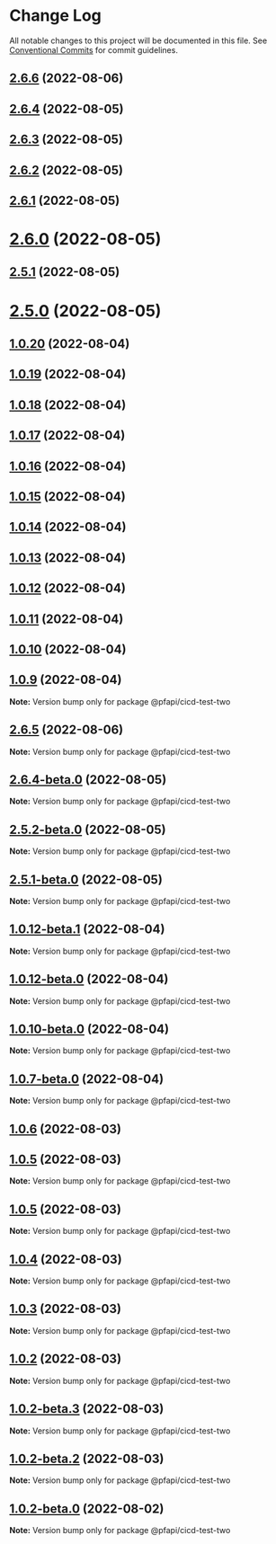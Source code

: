 # Change Log

All notable changes to this project will be documented in this file.
See [Conventional Commits](https://conventionalcommits.org) for commit guidelines.

## [2.6.6](https://github.com/pfapi/cicd-test/compare/v2.6.5...v2.6.6) (2022-08-06)



## [2.6.4](https://github.com/pfapi/cicd-test/compare/v2.6.4-beta.0...v2.6.4) (2022-08-05)



## [2.6.3](https://github.com/pfapi/cicd-test/compare/v2.6.2...v2.6.3) (2022-08-05)



## [2.6.2](https://github.com/pfapi/cicd-test/compare/v2.6.1...v2.6.2) (2022-08-05)



## [2.6.1](https://github.com/pfapi/cicd-test/compare/v2.6.0...v2.6.1) (2022-08-05)



# [2.6.0](https://github.com/pfapi/cicd-test/compare/v2.5.2-beta.0...v2.6.0) (2022-08-05)



## [2.5.1](https://github.com/pfapi/cicd-test/compare/v2.5.1-beta.0...v2.5.1) (2022-08-05)



# [2.5.0](https://github.com/pfapi/cicd-test/compare/v1.0.20...v2.5.0) (2022-08-05)



## [1.0.20](https://github.com/pfapi/cicd-test/compare/v1.0.19...v1.0.20) (2022-08-04)



## [1.0.19](https://github.com/pfapi/cicd-test/compare/v1.0.18...v1.0.19) (2022-08-04)



## [1.0.18](https://github.com/pfapi/cicd-test/compare/v1.0.17...v1.0.18) (2022-08-04)



## [1.0.17](https://github.com/pfapi/cicd-test/compare/v1.0.16...v1.0.17) (2022-08-04)



## [1.0.16](https://github.com/pfapi/cicd-test/compare/v1.0.15...v1.0.16) (2022-08-04)



## [1.0.15](https://github.com/pfapi/cicd-test/compare/v1.0.14...v1.0.15) (2022-08-04)



## [1.0.14](https://github.com/pfapi/cicd-test/compare/v1.0.13...v1.0.14) (2022-08-04)



## [1.0.13](https://github.com/pfapi/cicd-test/compare/v1.0.12...v1.0.13) (2022-08-04)



## [1.0.12](https://github.com/pfapi/cicd-test/compare/v1.0.12-beta.1...v1.0.12) (2022-08-04)



## [1.0.11](https://github.com/pfapi/cicd-test/compare/v1.0.10...v1.0.11) (2022-08-04)



## [1.0.10](https://github.com/pfapi/cicd-test/compare/v1.0.10-beta.0...v1.0.10) (2022-08-04)



## [1.0.9](https://github.com/pfapi/cicd-test/compare/v1.0.9-beta.0...v1.0.9) (2022-08-04)

**Note:** Version bump only for package @pfapi/cicd-test-two





## [2.6.5](https://github.com/pfapi/cicd-test/compare/v2.6.4-beta.0...v2.6.5) (2022-08-06)

**Note:** Version bump only for package @pfapi/cicd-test-two





## [2.6.4-beta.0](https://github.com/pfapi/cicd-test/compare/v2.5.2-beta.0...v2.6.4-beta.0) (2022-08-05)

**Note:** Version bump only for package @pfapi/cicd-test-two





## [2.5.2-beta.0](https://github.com/pfapi/cicd-test/compare/v2.5.1-beta.0...v2.5.2-beta.0) (2022-08-05)

**Note:** Version bump only for package @pfapi/cicd-test-two





## [2.5.1-beta.0](https://github.com/pfapi/cicd-test/compare/v1.0.12-beta.1...v2.5.1-beta.0) (2022-08-05)

**Note:** Version bump only for package @pfapi/cicd-test-two





## [1.0.12-beta.1](https://github.com/pfapi/cicd-test/compare/v1.0.12-beta.0...v1.0.12-beta.1) (2022-08-04)

**Note:** Version bump only for package @pfapi/cicd-test-two





## [1.0.12-beta.0](https://github.com/pfapi/cicd-test/compare/v1.0.10-beta.0...v1.0.12-beta.0) (2022-08-04)

**Note:** Version bump only for package @pfapi/cicd-test-two





## [1.0.10-beta.0](https://github.com/pfapi/cicd-test/compare/v1.0.9-beta.0...v1.0.10-beta.0) (2022-08-04)

**Note:** Version bump only for package @pfapi/cicd-test-two





## [1.0.7-beta.0](https://github.com/pfapi/cicd-test/compare/v1.0.7...v1.0.7-beta.0) (2022-08-04)

**Note:** Version bump only for package @pfapi/cicd-test-two





## [1.0.6](https://github.com/pfapi/cicd-test/compare/v1.0.5-beta.1...v1.0.6) (2022-08-03)



## [1.0.5](https://github.com/pfapi/cicd-test/compare/v1.0.4...v1.0.5) (2022-08-03)

**Note:** Version bump only for package @pfapi/cicd-test-two





## [1.0.5](https://github.com/pfapi/cicd-test/compare/v1.0.4...v1.0.5) (2022-08-03)

**Note:** Version bump only for package @pfapi/cicd-test-two





## [1.0.4](https://github.com/pfapi/cicd-test/compare/v1.0.3...v1.0.4) (2022-08-03)

**Note:** Version bump only for package @pfapi/cicd-test-two





## [1.0.3](https://github.com/pfapi/cicd-test/compare/v1.0.2...v1.0.3) (2022-08-03)

**Note:** Version bump only for package @pfapi/cicd-test-two





## [1.0.2](https://github.com/pfapi/cicd-test/compare/v1.0.2-beta.3...v1.0.2) (2022-08-03)

**Note:** Version bump only for package @pfapi/cicd-test-two





## [1.0.2-beta.3](https://github.com/pfapi/cicd-test/compare/v1.0.2-beta.2...v1.0.2-beta.3) (2022-08-03)

**Note:** Version bump only for package @pfapi/cicd-test-two





## [1.0.2-beta.2](https://github.com/pfapi/cicd-test/compare/v1.0.2-beta.1...v1.0.2-beta.2) (2022-08-03)

**Note:** Version bump only for package @pfapi/cicd-test-two





## [1.0.2-beta.0](https://github.com/pfapi/cicd-test/compare/v1.0.1...v1.0.2-beta.0) (2022-08-02)

**Note:** Version bump only for package @pfapi/cicd-test-two

